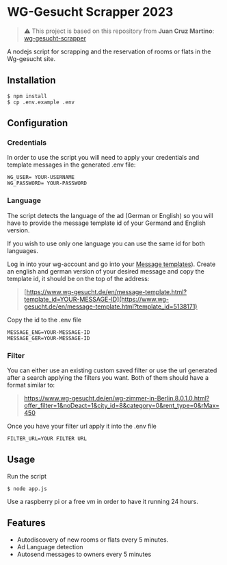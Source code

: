 # WG-Gesucht Scrapper 2023

> :warning: This project is based on this repository from **Juan Cruz Martino**: [wg-gesucht-scrapper](https://github.com/juancruzmartino/wg-gesucht-scrapper)

A nodejs script for scrapping and the reservation of rooms or flats in the Wg-gesucht site.


## Installation

    $ npm install
    $ cp .env.example .env



## Configuration

### Credentials
In order to use the script you will need to apply your credentials and template messages in the generated .env file:

    WG_USER= YOUR-USERNAME
    WG_PASSWORD= YOUR-PASSWORD

### Language
The script detects the language of  the ad (German or English) so you will have to provide the message template id of your Germand and English version.

If you wish to use only one language you can use the same id for both languages.

Log in into your wg-account and go into your [Message templates](https://www.wg-gesucht.de/en/mein-wg-gesucht-message-templates.html)). Create an english and german version of your desired message and copy the template id, it should be on the top of the address:
> [https://www.wg-gesucht.de/en/message-template.html?template_id=YOUR-MESSAGE-ID](https://www.wg-gesucht.de/en/message-template.html?template_id=5138171)

Copy the id to the .env file

    MESSAGE_ENG=YOUR-MESSAGE-ID
    MESSAGE_GER=YOUR-MESSAGE-ID
    
### Filter
You can either use an existing custom saved filter or use the url generated after a search applying the filters you want. Both of them should have a format similar to:

> https://www.wg-gesucht.de/en/wg-zimmer-in-Berlin.8.0.1.0.html?offer_filter=1&noDeact=1&city_id=8&category=0&rent_type=0&rMax=450

Once you have your filter url apply it into the .env file

    FILTER_URL=YOUR FILTER URL

## Usage

Run the script

    $ node app.js

Use a raspberry pi or a free vm in order to have it running 24 hours.

## Features

 - Autodiscovery of new rooms or flats every 5 minutes.
 - Ad Language detection
 - Autosend messages to owners every 5 minutes
